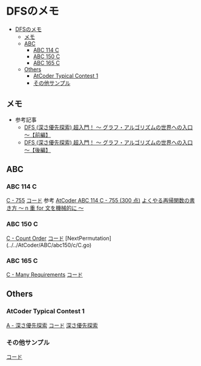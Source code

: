 # DFSのメモ

- [DFSのメモ](#dfsのメモ)
  - [メモ](#メモ)
  - [ABC](#abc)
    - [ABC 114 C](#abc-114-c)
    - [ABC 150 C](#abc-150-c)
    - [ABC 165 C](#abc-165-c)
  - [Others](#others)
    - [AtCoder Typical Contest 1](#atcoder-typical-contest-1)
    - [その他サンプル](#その他サンプル)

## メモ

- 参考記事
  - [DFS (深さ優先探索) 超入門！ 〜 グラフ・アルゴリズムの世界への入口 〜【前編】](https://qiita.com/drken/items/4a7869c5e304883f539b)
  - [DFS (深さ優先探索) 超入門！ 〜 グラフ・アルゴリズムの世界への入口 〜【後編】](https://qiita.com/drken/items/a803d4fc4a727e02f7ba)

## ABC

### ABC 114 C

[C - 755](https://atcoder.jp/contests/abc114/tasks/abc114_c)
[コード](../../AtCoder/ABC/abc114/c/C.go)
参考
[AtCoder ABC 114 C - 755 (300 点)](https://drken1215.hatenablog.com/entry/2019/04/03/125400)
[よくやる再帰関数の書き方 〜 n 重 for 文を機械的に 〜](https://drken1215.hatenablog.com/entry/2020/05/04/190252)

### ABC 150 C

[C - Count Order](https://atcoder.jp/contests/abc150/tasks/abc150_c)
[コード](../../AtCoder/ABC/abc150/c/C_dfs.go)
[NextPermutation] (../../AtCoder/ABC/abc150/c/C.go)

### ABC 165 C

[C - Many Requirements](https://atcoder.jp/contests/abc165/tasks/abc165_c)
[コード](../../AtCoder/ABC/abc165/c/C.go)

## Others

### AtCoder Typical Contest 1

[A - 深さ優先探索]()
[コード](../../AtCoder/Others/atc001/a/A.go)
[深さ優先探索](../../AtCoder/Others/atc001/a/A_BFS.go)

### その他サンプル

[コード](./dfssample.go)